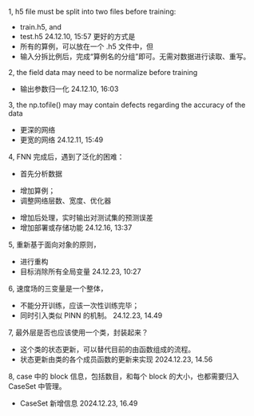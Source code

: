
1, h5 file must be split into two files before training:
  + train.h5, and
  + test.h5
  24.12.10, 15:57
  更好的方式是
  + 所有的算例，可以放在一个 .h5 文件中，但
  + 输入分拆比例后，完成“算例名的分组”即可。无需对数据进行读取、重写。

2, the field data may need to be normalize before training
  + 输出参数归一化
  24.12.10, 16:03

3, the np.tofile() may may contain defects regarding the accuracy of the data
  + 更深的网络
  + 更宽的网络
  24.12.11, 15:49

4, FNN 完成后，遇到了泛化的困难：
  - 首先分析数据
  + 增加算例；
  + 调整网络层数、宽度、优化器
  - 增加后处理，实时输出对测试集的预测误差
  - 增加部署或存储功能
  24.12.16, 13:37

5, 重新基于面向对象的原则，
  - 进行重构
  - 目标消除所有全局变量
  24.12.23, 10:27

6, 速度场的三变量是一个整体，
  - 不能分开训练，应该一次性训练完毕；
  - 同时引入类似 PINN 的机制。
  24.12.23, 14.49

7, 最外层是否也应该使用一个类，封装起来？
  - 这个类的状态更新，可以替代目前的由函数组成的流程。
  - 状态更新由类的各个成员函数的更新来实现
  2024.12.23, 14.56

8, case 中的 block 信息，包括数目，和每个 block 的大小，也都需要归入 CaseSet 中管理。
  - CaseSet 新增信息
  2024.12.23, 16.49